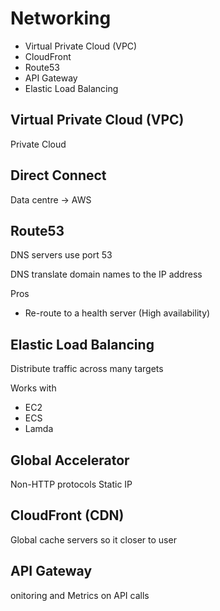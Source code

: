 # Networking

- Virtual Private Cloud (VPC)
- CloudFront
- Route53
- API Gateway
- Elastic Load Balancing

## Virtual Private Cloud (VPC)

Private Cloud

## Direct Connect

Data centre -> AWS

## Route53

DNS servers use port 53

DNS translate domain names to the IP address

Pros

- Re-route to a health server (High availability)

## Elastic Load Balancing

Distribute traffic across many targets

Works with

- EC2
- ECS
- Lamda

## Global Accelerator

Non-HTTP protocols
Static IP

## CloudFront (CDN)

Global cache servers so it closer to user

## API Gateway

onitoring and Metrics on API calls
